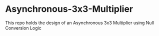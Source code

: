 # Asynchronous-3x3-Multiplier
This repo holds the design of an Asynchronous 3x3 Multiplier using Null Conversion Logic
